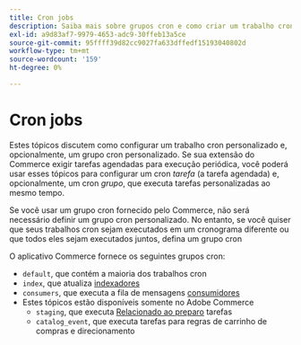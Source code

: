 ```yaml
---
title: Cron jobs
description: Saiba mais sobre grupos cron e como criar um trabalho cron personalizado.
exl-id: a9d83af7-9979-4653-adc9-30ffeb13a5ce
source-git-commit: 95ffff39d82cc9027fa633dffedf15193040802d
workflow-type: tm+mt
source-wordcount: '159'
ht-degree: 0%

---
```


# Cron jobs

Estes tópicos discutem como configurar um trabalho cron personalizado e, opcionalmente, um grupo cron personalizado. Se sua extensão do Commerce exigir tarefas agendadas para execução periódica, você poderá usar esses tópicos para configurar um cron _tarefa_ (a tarefa agendada) e, opcionalmente, um cron _grupo_, que executa tarefas personalizadas ao mesmo tempo.

Se você usar um grupo cron fornecido pelo Commerce, não será necessário definir um grupo cron personalizado. No entanto, se você quiser que seus trabalhos cron sejam executados em um cronograma diferente ou que todos eles sejam executados juntos, defina um grupo cron

O aplicativo Commerce fornece os seguintes grupos cron:

- `default`, que contém a maioria dos trabalhos cron
- `index`, que atualiza [indexadores](../cli/manage-indexers.md)
- `consumers`, que executa a fila de mensagens [consumidores](../cli/start-message-queues.md)
- Estes tópicos estão disponíveis somente no Adobe Commerce
   - `staging`, que executa [Relacionado ao preparo](https://docs.magento.com/user-guide/cms/content-staging.html) tarefas
   - `catalog_event`, que executa tarefas para regras de carrinho de compras e direcionamento

